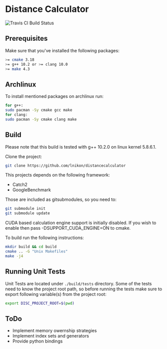 # Distance Calculator

![Travis CI Build Status](https://travis-ci.com/lnikon/distancecalculator.svg?branch=master)

## Prerequisites

Make sure that you've installed the following packages:

```sh
>= cmake 3.18
>= g++ 10.2 or >= clang 10.0
>= make 4.3
```

## Archlinux

To install mentioned packages on archlinux run:

```sh
for g++:
sudo pacman -Sy cmake gcc make
for clang:
sudo pacman -Sy cmake clang make
```

## Build

Please note that this build is tested with g++ 10.2.0 on linux kernel 5.8.6.1.

Clone the project:

```sh
git clone https://github.com/lnikon/distancecalculator
```

This projects depends on the following framework:

* Catch2
* GoogleBenchmark

Those are included as gitsubmodules, so you need to:

```sh
git submodule init
git submodule update
```

CUDA based calculation engine support is initially disabled. If you wish to enable then pass -DSUPPORT_CUDA_ENGINE=ON to cmake.

To build run the following instructions:
```sh
mkdir build && cd build
cmake .. -G "Unix Makefiles"
make -j4
```

## Running Unit Tests

Unit Tests are located under ```./build/tests``` directory. Some of the tests need to know the project root path, so before running the tests make sure to export following variable(s) from the project root:

```sh
export DISC_PROJECT_ROOT=$(pwd)
```

## ToDo

* Implement memory owernship strategies
* Implement index sets and generators
* Provide python bindings
